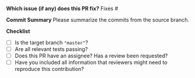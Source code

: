 **Which issue (if any) does this PR fix?**
Fixes #

**Commit Summary**
Please summarize the commits from the source branch.

**Checklist**

- [ ] Is the target branch `"master"`?
- [ ] Are all relevant tests passing?
- [ ] Does this PR have an assignee? Has a review been requested?
- [ ] Have you included all information that reviewers might need to reproduce
      this contribution?
